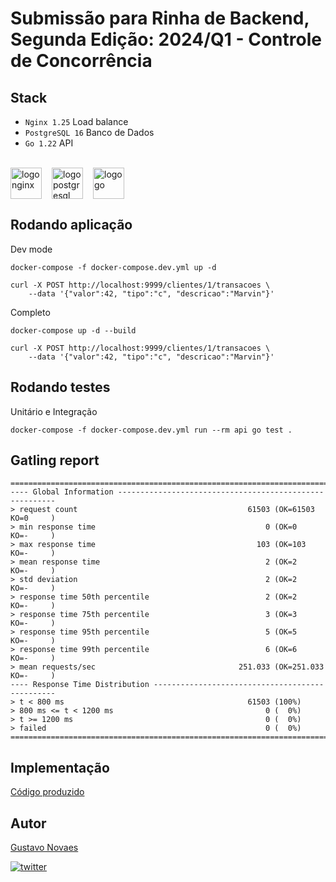 # Submissão para Rinha de Backend, Segunda Edição: 2024/Q1 - Controle de Concorrência

## Stack

- `Nginx 1.25` Load balance
- `PostgreSQL 16` Banco de Dados
- `Go 1.22` API

<br/>

<div style="display:flex; vertical-align:middle; align-itens:center;">
    <img src="https://www.vectorlogo.zone/logos/nginx/nginx-ar21.svg" alt="logo nginx" height="50" width="auto" style="padding-right: 1rem;">
    <img src="https://www.vectorlogo.zone/logos/postgresql/postgresql-ar21.svg" alt="logo postgresql" height="50" width="auto" style="padding-right: 1rem;">
    <img src="https://www.vectorlogo.zone/logos/golang/golang-ar21.svg" alt="logo go" height="50" width="auto">
</div>


## Rodando aplicação

Dev mode

```
docker-compose -f docker-compose.dev.yml up -d

curl -X POST http://localhost:9999/clientes/1/transacoes \
    --data '{"valor":42, "tipo":"c", "descricao":"Marvin"}'
```

Completo

```
docker-compose up -d --build

curl -X POST http://localhost:9999/clientes/1/transacoes \
    --data '{"valor":42, "tipo":"c", "descricao":"Marvin"}'
```



## Rodando testes

Unitário e Integração

```
docker-compose -f docker-compose.dev.yml run --rm api go test .
```


## Gatling report

```
================================================================================
---- Global Information --------------------------------------------------------
> request count                                      61503 (OK=61503  KO=0     )
> min response time                                      0 (OK=0      KO=-     )
> max response time                                    103 (OK=103    KO=-     )
> mean response time                                     2 (OK=2      KO=-     )
> std deviation                                          2 (OK=2      KO=-     )
> response time 50th percentile                          2 (OK=2      KO=-     )
> response time 75th percentile                          3 (OK=3      KO=-     )
> response time 95th percentile                          5 (OK=5      KO=-     )
> response time 99th percentile                          6 (OK=6      KO=-     )
> mean requests/sec                                251.033 (OK=251.033 KO=-     )
---- Response Time Distribution ------------------------------------------------
> t < 800 ms                                         61503 (100%)
> 800 ms <= t < 1200 ms                                  0 (  0%)
> t >= 1200 ms                                           0 (  0%)
> failed                                                 0 (  0%)
================================================================================
```

## Implementação

[Código produzido](https://github.com/gustavonovaes/rinha-backend-2024-go)

## Autor

[Gustavo Novaes](https://gustavonovaes.dev)

[![twitter](https://img.shields.io/badge/twitter-1DA1F2?style=for-the-badge&logo=twitter&logoColor=white)](https://twitter.com/__gustavonovaes)